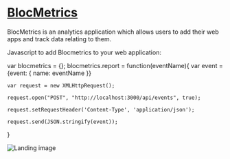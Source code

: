 
[<h1>BlocMetrics</h1>](https://kurtsblocmetrics.herokuapp.com/)

BlocMetrics is an analytics application which allows users to add their web apps and track data relating to them.

Javascript to add Blocmetrics to your web application:

var blocmetrics = {};
blocmetrics.report = function(eventName){
    var event = {event: { name: eventName }}

    var request = new XMLHttpRequest();

    request.open("POST", "http://localhost:3000/api/events", true);

    request.setRequestHeader('Content-Type', 'application/json');

    request.send(JSON.stringify(event));
}

![Landing image](https://i.imgur.com/mAIeUc2.png)
